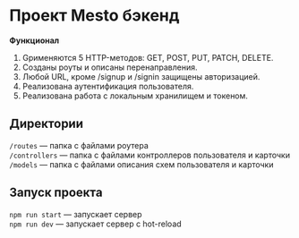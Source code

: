 # Проект Mesto бэкенд

**Функционал**

1. Gрименяются 5 HTTP-методов: GET, POST, PUT, PATCH, DELETE.
2. Созданы роуты и описаны перенаправления.
3. Любой URL, кроме /signup и /signin защищены авторизацией.
4. Реализована аутентификация пользователя.
5. Реализована работа с локальным хранилищем и токеном.

## Директории

`/routes` — папка с файлами роутера  
`/controllers` — папка с файлами контроллеров пользователя и карточки   
`/models` — папка с файлами описания схем пользователя и карточки  

## Запуск проекта

`npm run start` — запускает сервер   
`npm run dev` — запускает сервер с hot-reload
